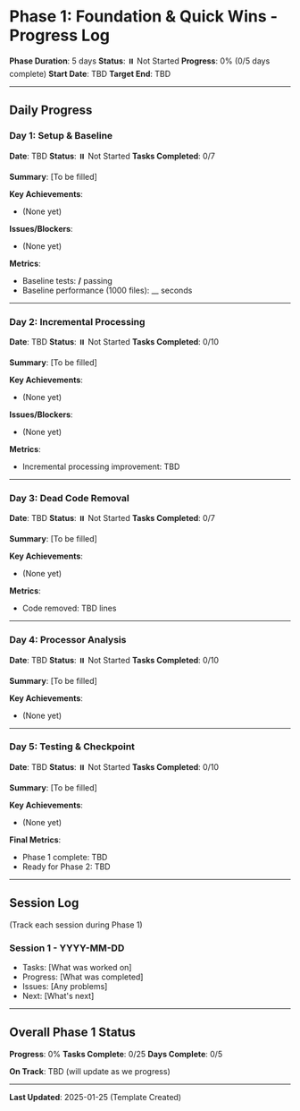 # Phase 1: Foundation & Quick Wins - Progress Log

**Phase Duration**: 5 days
**Status**: ⏸️ Not Started
**Progress**: 0% (0/5 days complete)
**Start Date**: TBD
**Target End**: TBD

---

## Daily Progress

### Day 1: Setup & Baseline
**Date**: TBD
**Status**: ⏸️ Not Started
**Tasks Completed**: 0/7

**Summary**: [To be filled]

**Key Achievements**:
- (None yet)

**Issues/Blockers**:
- (None yet)

**Metrics**:
- Baseline tests: __/__ passing
- Baseline performance (1000 files): __ seconds

---

### Day 2: Incremental Processing
**Date**: TBD
**Status**: ⏸️ Not Started
**Tasks Completed**: 0/10

**Summary**: [To be filled]

**Key Achievements**:
- (None yet)

**Issues/Blockers**:
- (None yet)

**Metrics**:
- Incremental processing improvement: TBD

---

### Day 3: Dead Code Removal
**Date**: TBD
**Status**: ⏸️ Not Started
**Tasks Completed**: 0/7

**Summary**: [To be filled]

**Key Achievements**:
- (None yet)

**Metrics**:
- Code removed: TBD lines

---

### Day 4: Processor Analysis
**Date**: TBD
**Status**: ⏸️ Not Started
**Tasks Completed**: 0/10

**Summary**: [To be filled]

**Key Achievements**:
- (None yet)

---

### Day 5: Testing & Checkpoint
**Date**: TBD
**Status**: ⏸️ Not Started
**Tasks Completed**: 0/10

**Summary**: [To be filled]

**Key Achievements**:
- (None yet)

**Final Metrics**:
- Phase 1 complete: TBD
- Ready for Phase 2: TBD

---

## Session Log

(Track each session during Phase 1)

### Session 1 - YYYY-MM-DD
- Tasks: [What was worked on]
- Progress: [What was completed]
- Issues: [Any problems]
- Next: [What's next]

---

## Overall Phase 1 Status

**Progress**: 0%
**Tasks Complete**: 0/25
**Days Complete**: 0/5

**On Track**: TBD (will update as we progress)

---

**Last Updated**: 2025-01-25 (Template Created)
